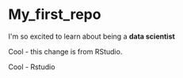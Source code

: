 # My_first_repo

I'm so excited to learn about being a **data scientist**

Cool - this change is from RStudio.

Cool - Rstudio

